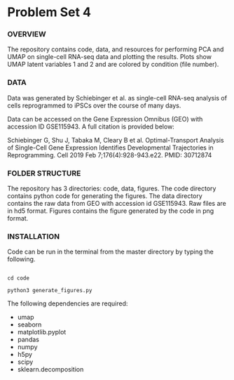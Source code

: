 # Problem Set 4

### OVERVIEW
The repository contains code, data, and resources for performing PCA and UMAP on single-cell RNA-seq data and plotting the results. Plots show UMAP latent variables 1 and 2 and are colored by condition (file number).

### DATA
Data was generated by Schiebinger et al. as single-cell RNA-seq analysis of cells reprogrammed to iPSCs over the course of many days.

Data can be accessed on the Gene Expression Omnibus (GEO) with accession ID GSE115943. A full citation is provided below:

Schiebinger G, Shu J, Tabaka M, Cleary B et al. Optimal-Transport Analysis of Single-Cell Gene Expression Identifies Developmental Trajectories in Reprogramming. Cell 2019 Feb 7;176(4):928-943.e22. PMID: 30712874

### FOLDER STRUCTURE
The repository has 3 directories: code, data, figures. The code directory contains python code for generating the figures. The data directory contains the raw data from GEO with accession id GSE115943. Raw files are in hd5 format. Figures contains the figure generated by the code in png format.

### INSTALLATION
Code can be run in the terminal from the master directory by typing the following.

<code>
cd code
</code>
<code>
python3 generate_figures.py
</code>

The following dependencies are required:
- umap
- seaborn
- matplotlib.pyplot
- pandas
- numpy
- h5py
- scipy
- sklearn.decomposition
